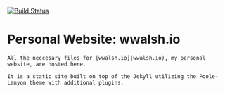 [![Build Status](https://travis-ci.com/wyattowalsh/wyattowalsh.github.io.svg?branch=master)](https://travis-ci.com/wyattowalsh/wyattowalsh.github.io)

# Personal Website: wwalsh.io

```
All the neccesary files for [wwalsh.io](wwalsh.io), my personal website, are hosted here. 
```
```
It is a static site built on top of the Jekyll utilizing the Poole-Lanyon theme with additional plugins.
```
